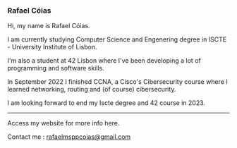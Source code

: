 ### Rafael Cóias

Hi, my name is Rafael Cóias.

I am currently studying Computer Science and Engenering degree in ISCTE - University Institute of Lisbon. 

I'm also a student at 42 Lisbon where I've been developing a lot of programming and software skills.

In September 2022 I finished CCNA, a Cisco's Cibersecurity course where I learned networking, routing and (of course) cibersecurity.

I am looking forward to end my Iscte degree and 42 course in 2023.

<hr>

Access my website for more info <a>here</a>.

Contact me : <a>rafaelmsppcoias@gmail.com</a>
